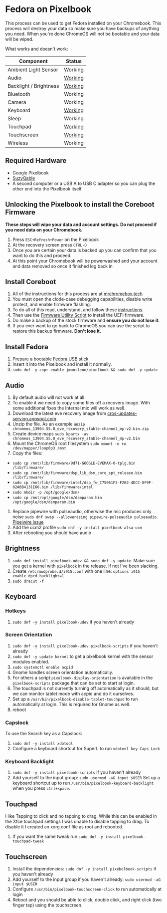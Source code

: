# Fedora on Pixelbook

This process can be used to get Fedora installed on your Chromebook. This process will destroy your data so make sure you have backups of anything you need. When you're done ChromeOS will not be bootable and your data will be wiped.

What works and doesn't work:

| Component     | Status      |
| ------------- |-------------|
| Ambient Light Sensor | Working |
| Audio | [Working](#Audio) |
| Backlight / Brightness | [Working](#Brightness) |
| Bluetooth | Working |
| Camera | Working |
| Keyboard | [Working](#Keyboard) |
| Sleep | Working |
| Touchpad | [Working](#Touchpad) |
| Touchscreen | [Working](#Touchscreen) |
| Wireless | Working |

## Required Hardware
- Google Pixelbook
- [SuzyQable](https://www.sparkfun.com/products/14746)
- A second computer or a USB A to USB C adapter so you can plug the other end into the Pixelbook itself

## Unlocking the Pixelbook to install the Coreboot Firmware
**These steps will wipe your data and account settings. Do not proceed if you need data on your Chromebook.**
1. Press `ESC+Refresh+Power` on the Pixelbook
1. At the recovery screen press `CTRL-D`
1. Once you are certain your data is backed up you can confirm that you want to do this and proceed.
1. At this point your Chromebook will be powerwashed and your account and data removed so once it finished log back in

## Install Coreboot
1. All of the instructions for this process are at [mrchromebox.tech](https://mrchromebox.tech)
1. You must open the clode-case debugging capabilities, disable write protect, and enable firmware flashing.
1. To do all of this read, understand, and follow these [instructions](https://mrchromebox.tech/#devices).
1. Then use the [Firmware Utility Script](https://mrchromebox.tech/#fwscript) to install the UEFI firmware.
1. Do make a backup of the stock firmware and **ensure you do not lose it**.
1. If you ever want to go back to ChromeOS you can use the script to restore this backup firmware. **Don't lose it.**

## Install Fedora
1. Prepare a bootable [Fedora USB stick](https://fedoramagazine.org/make-fedora-usb-stick/)
1. Insert it into the Pixelbook and install it normally.
1. `sudo dnf -y copr enable jmontleon/pixelbook && sudo dnf -y update`

## Audio
1. By default audio will not work at all.
1. To enable it we need to copy some files off a recovery image. With some additional fixes the Internal mic will work as well.
1. Download the latest eve recovery image from [cros-updates-serving.appspot.com](https://cros-updates-serving.appspot.com/)
1. Unzip the file. As an example `unzip chromeos_13904.55.0_eve_recovery_stable-channel_mp-v2.bin.zip`
1. Create device maps `sudo kpartx -av chromeos_13904.55.0_eve_recovery_stable-channel_mp-v2.bin`
1. Mount the ChromeOS root filesystem `sudo mount -o ro /dev/mapper/loop0p3 /mnt`
1. Copy the files:
  - `sudo cp /mnt/lib/firmware/9d71-GOOGLE-EVEMAX-0-tplg.bin /lib/firmware/`
  - `sudo cp /mnt/lib/firmware/dsp_lib_dsm_core_spt_release.bin /lib/firmware/`
  - `sudo cp /mnt/lib/firmware/intel/dsp_fw_C75061F3-F2B2-4DCC-8F9F-82ABB4131E66.bin /lib/firmware/intel`
  - `sudo mkdir -p /opt/google/dsm/`
  - `sudo cp /mnt/opt/google/dsm/dsmparam.bin /opt/google/dsm/dsmparam.bin`
1. Replace pipewire with pulseaudio, otherwise the mic produces only noise `sudo dnf swap --allowerasing pipewire-pulseaudio pulseaudio`. [Pipeiwire Issue](https://gitlab.freedesktop.org/pipewire/pipewire/-/issues/1452)
1. Add the ucm2 profile `sudo dnf -y install pixelbook-alsa-ucm`
1. After rebooting you should have audio

## Brightness
1. `sudo dnf install pixelbook-udev && sudo dnf -y update`. Make sure you get a kernel with `pixelbook` in the release. If not I've been slacking.
1. Create `/etc/modprobe.d/i915.conf` with one line: `options i915 enable_dpcd_backlight=1`
1. `sudo dracut -f`

## Keyboard

### Hotkeys
1. `sudo dnf -y install pixelbook-udev` if you haven't already

### Screen Orientation
1. `sudo dnf -y install pixelbook-udev pixelbook-scripts` if you haven't already
1. `sudo dnf -y update kernel` to get a pixelbook kernel with the sensor modules enabled.
1. `sudo systemctl enable acpid`
1. Gnome handles screen orientation automatically.
1. For others a script `pixelbook-display-orientation` is available in the `pixelbook-scripts` package that can be set to start at login. 
1. The touchpad is not currently turning off automatically as it should, but we can monitor tablet mode with acpid and do it ourselves.
1. Set up a `/usr/bin/pixelbook-disable-tablet-touchpad` to run automatically at login. This is required for Gnome as well.
1. reboot

### Capslock
To use the Search key as a Capslock:
1. `sudo dnf -y install xdotool`
1. Configure a keyboard shortcut for SuperL to run `xdotool key Caps_Lock`

### Keyboard Backlight
1. `sudo dnf -y install pixelbook-scripts` if you haven't already
1. Add yourself to the input group: `sudo usermod -aG input $USER`
Set up a keyboard shortcut up to run `/usr/bin/pixelbook-keyboard-backlight` when you press `ctrl+space`.

## Touchpad
I like Tapping to click and no tapping to drag. While this can be enabled in the Xfce touchpad settings I was unable to disable tapping to drag. To disable it I created an xorg.conf file as root and rebooted. 

1. If you want the same tweak run `sudo dnf -y install pixelbook-touchpad-tweak`

## Touchscreen
1. Install the dependencies: `sudo dnf -y install pixebolbook-scripts` if you haven't already
1. Add yourself to the input group if you haven't already: `sudo usermod -aG input $USER`
1. Configure `/usr/bin/pixelbook-touchscreen-click` to run automatically at login 
1. Reboot and you should be able to click, double click, and right click (two finger tap) using the touchscreen.
